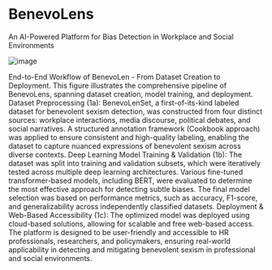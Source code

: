 #            BenevoLens
An AI-Powered Platform for Bias Detection in Workplace and Social Environments


![image](https://github.com/user-attachments/assets/a4f86128-a635-4842-a6d8-dbf87fd75e4f)



End-to-End Workflow of BenevoLen - From Dataset Creation to Deployment. This figure illustrates the comprehensive pipeline of BenevoLens, spanning dataset creation, model training, and deployment.
Dataset Preprocessing (1a): BenevoLenSet, a first-of-its-kind labeled dataset for benevolent sexism detection, was constructed from four distinct sources: workplace interactions, media discourse, political debates, and social narratives. A structured annotation framework (Cookbook approach) was applied to ensure consistent and high-quality labeling, enabling the dataset to capture nuanced expressions of benevolent sexism across diverse contexts.
Deep Learning Model Training & Validation (1b): The dataset was split into training and validation subsets, which were iteratively tested across multiple deep learning architectures. Various fine-tuned transformer-based models, including BERT, were evaluated to determine the most effective approach for detecting subtle biases. The final model selection was based on performance metrics, such as accuracy, F1-score, and generalizability across independently classified datasets.
Deployment & Web-Based Accessibility (1c): The optimized model was deployed using cloud-based solutions, allowing for scalable and free web-based access. The platform is designed to be user-friendly and accessible to HR professionals, researchers, and policymakers, ensuring real-world applicability in detecting and mitigating benevolent sexism in professional and social environments.
